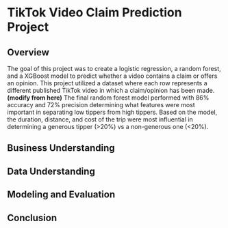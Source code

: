 # TikTok Video Claim Prediction Project

## Overview

The goal of this project was to create a logistic regression, a random forest, and a XGBoost model to predict whether a video contains a claim or offers an opinion. This project utilized a dataset where each row represents a different published TikTok video in which a claim/opinion has been made. **(modify from here)** The final random forest model performed with 86% accuracy and 72% precision determining what features were most important in separating low tippers from high tippers. Based on the model, the duration, distance, and cost of the trip were most influential in determining a generous tipper (>20%) vs a non-generous one (<20%). 

## Business Understanding

## Data Understanding

## Modeling and Evaluation

## Conclusion

